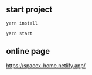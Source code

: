 ## start project 

```shell
yarn install

yarn start
```


## online page
https://spacex-home.netlify.app/